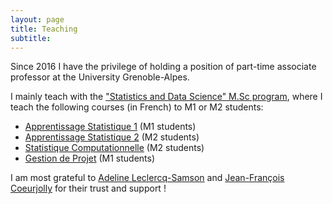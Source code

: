 ```yaml
---
layout: page
title: Teaching
subtitle: 
---
```


Since 2016 I have the privilege of holding a position of part-time associate professor at the University Grenoble-Alpes.


I mainly teach with the ["Statistics and Data Science" M.Sc program](https://formations.univ-grenoble-alpes.fr/fr/catalogue-2021/master-XB/master-mathematiques-et-applications-IAQKA8QE/parcours-statistique-et-sciences-de-sonnees-ssd-IB9H3QIQ.html), where I teach the following courses (in French) to M1 or M2 students: 

* [Apprentissage Statistique 1](../teaching_app-stat-1) (M1 students)
* [Apprentissage Statistique 2](../teaching_app-stat-2) (M2 students)
* [Statistique Computationnelle](../teaching_stat-comp) (M2 students)
* [Gestion de Projet](../teaching_project/) (M1 students)

I am most grateful to [Adeline Leclercq-Samson](http://adeline.e-samson.org/) and [Jean-François Coeurjolly](https://sites.google.com/site/homepagejfc/) for their trust and support !

